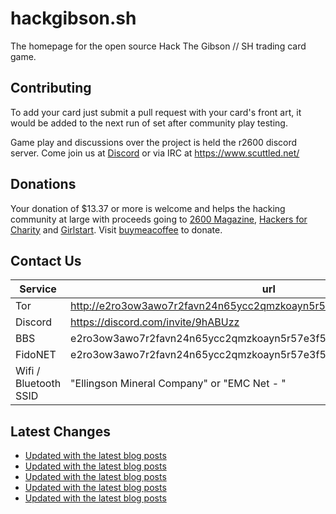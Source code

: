 # hackgibson.sh
The homepage for the open source Hack The Gibson // SH trading card game.


## Contributing

To add your card just submit a pull request with your card's front art, it would be added to the next run of set after community play testing.

Game play and discussions over the project is held the r2600 discord server. Come join us at [Discord](https://discord.com/invite/9hABUzz) or via IRC at https://www.scuttled.net/


## Donations

Your donation of $13.37 or more is welcome and helps the hacking community at large with proceeds going to [2600 Magazine](https://2600.com/), [Hackers for Charity](https://hackersforcharity.org) and [Girlstart](https://girlstart.org).  Visit [buymeacoffee](https://www.buymeacoffee.com/hackgibson.sh) to donate.


## Contact Us

Service | url
-|-
Tor | http://e2ro3ow3awo7r2favn24n65ycc2qmzkoayn5r57e3f56nvjwdcgg32ad.onion
Discord | https://discord.com/invite/9hABUzz
BBS | e2ro3ow3awo7r2favn24n65ycc2qmzkoayn5r57e3f56nvjwdcgg32ad.onion:23
FidoNET | e2ro3ow3awo7r2favn24n65ycc2qmzkoayn5r57e3f56nvjwdcgg32ad.onion:24554
Wifi / Bluetooth SSID | "Ellingson Mineral Company" or "EMC Net - <fidonet address>"

## Latest Changes
<!-- BLOG-POST-LIST:START -->
- [Updated with the latest blog posts](https://github.com/DFW2600/hackgibson.sh/commit/613f66db7c6a4c0cf1a18552a5dbe8489414f9c6)
- [Updated with the latest blog posts](https://github.com/DFW2600/hackgibson.sh/commit/635691db30c93e938d4dd42901c78ec5db4e3bb3)
- [Updated with the latest blog posts](https://github.com/DFW2600/hackgibson.sh/commit/d7e0ed253622c60edc0c4021c259560966957534)
- [Updated with the latest blog posts](https://github.com/DFW2600/hackgibson.sh/commit/6b9fbab63c8b4880e5291a6fc6b0a882849edec1)
- [Updated with the latest blog posts](https://github.com/DFW2600/hackgibson.sh/commit/6e4074698c2e733b62885a1b9dbe4d6618192ad1)
<!-- BLOG-POST-LIST:END -->
